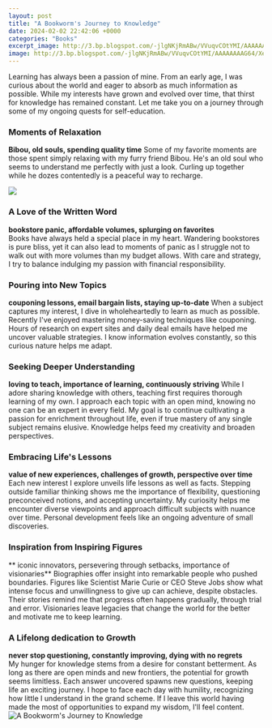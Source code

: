 ```yaml
---
layout: post
title: "A Bookworm's Journey to Knowledge"
date: 2024-02-02 22:42:06 +0000
categories: "Books"
excerpt_image: http://3.bp.blogspot.com/-jlgNKjRmABw/VVuqvCOtYMI/AAAAAAAAG64/XeEqMMtrjc8/w1200-h630-p-k-no-nu/838e6db9a6d0d9f7bc7212454608ba55.jpg
image: http://3.bp.blogspot.com/-jlgNKjRmABw/VVuqvCOtYMI/AAAAAAAAG64/XeEqMMtrjc8/w1200-h630-p-k-no-nu/838e6db9a6d0d9f7bc7212454608ba55.jpg
---
```


Learning has always been a passion of mine. From an early age, I was curious about the world and eager to absorb as much information as possible. While my interests have grown and evolved over time, that thirst for knowledge has remained constant. Let me take you on a journey through some of my ongoing quests for self-education.
### Moments of Relaxation 
**Bibou, old souls, spending quality time**
Some of my favorite moments are those spent simply relaxing with my furry friend Bibou. He's an old soul who seems to understand me perfectly with just a look. Curling up together while he dozes contentedly is a peaceful way to recharge.

![](https://thumbs.dreamstime.com/z/bookworm-book-teaching-cartoon-illustration-bookworm-book-teaching-cartoon-100791076.jpg)
### A Love of the Written Word  
**bookstore panic, affordable volumes, splurging on favorites**  
Books have always held a special place in my heart. Wandering bookstores is pure bliss, yet it can also lead to moments of panic as I struggle not to walk out with more volumes than my budget allows. With care and strategy, I try to balance indulging my passion with financial responsibility.
### Pouring into New Topics  
**couponing lessons, email bargain lists, staying up-to-date**
When a subject captures my interest, I dive in wholeheartedly to learn as much as possible. Recently I've enjoyed mastering money-saving techniques like couponing. Hours of research on expert sites and daily deal emails have helped me uncover valuable strategies. I know information evolves constantly, so this curious nature helps me adapt.
### Seeking Deeper Understanding   
**loving to teach, importance of learning, continuously striving**
While I adore sharing knowledge with others, teaching first requires thorough learning of my own. I approach each topic with an open mind, knowing no one can be an expert in every field. My goal is to continue cultivating a passion for enrichment throughout life, even if true mastery of any single subject remains elusive. Knowledge helps feed my creativity and broaden perspectives.
### Embracing Life's Lessons
**value of new experiences, challenges of growth, perspective over time** 
Each new interest I explore unveils life lessons as well as facts. Stepping outside familiar thinking shows me the importance of flexibility, questioning preconceived notions, and accepting uncertainty. My curiosity helps me encounter diverse viewpoints and approach difficult subjects with nuance over time. Personal development feels like an ongoing adventure of small discoveries.
### Inspiration from Inspiring Figures  
** iconic innovators, persevering through setbacks, importance of visionaries**
Biographies offer insight into remarkable people who pushed boundaries. Figures like Scientist Marie Curie or CEO Steve Jobs show what intense focus and unwillingness to give up can achieve, despite obstacles. Their stories remind me that progress often happens gradually, through trial and error. Visionaries leave legacies that change the world for the better and motivate me to keep learning.
### A Lifelong dedication to Growth  
**never stop questioning, constantly improving, dying with no regrets**  
My hunger for knowledge stems from a desire for constant betterment. As long as there are open minds and new frontiers, the potential for growth seems limitless. Each answer uncovered spawns new questions, keeping life an exciting journey. I hope to face each day with humility, recognizing how little I understand in the grand scheme. If I leave this world having made the most of opportunities to expand my wisdom, I'll feel content.
![A Bookworm's Journey to Knowledge](http://3.bp.blogspot.com/-jlgNKjRmABw/VVuqvCOtYMI/AAAAAAAAG64/XeEqMMtrjc8/w1200-h630-p-k-no-nu/838e6db9a6d0d9f7bc7212454608ba55.jpg)